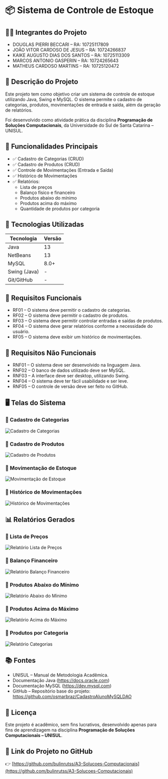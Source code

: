 # 📦 Sistema de Controle de Estoque

## 👨‍💻 Integrantes do Projeto
- DOUGLAS PIERRI BECCARI – RA: 10725117809
- JOÃO VITOR CARDOSO DE JESUS – RA: 10724266837
- KAIKE AUGUSTO DIAS DOS SANTOS – RA: 10725113309
- MARCOS ANTONIO GASPERIN – RA: 10724265643
- MATHEUS CARDOSO MARTINS – RA: 10725120472

## 📝 Descrição do Projeto
Este projeto tem como objetivo criar um sistema de controle de estoque utilizando Java, Swing e MySQL. O sistema permite o cadastro de categorias, produtos, movimentações de entrada e saída, além da geração de relatórios.

Foi desenvolvido como atividade prática da disciplina **Programação de Soluções Computacionais**, da Universidade do Sul de Santa Catarina – UNISUL.

## 🚀 Funcionalidades Principais
- ✅ Cadastro de Categorias (CRUD)
- ✅ Cadastro de Produtos (CRUD)
- ✅ Controle de Movimentações (Entrada e Saída)
- ✅ Histórico de Movimentações
- ✅ Relatórios:
  - Lista de preços
  - Balanço físico e financeiro
  - Produtos abaixo do mínimo
  - Produtos acima do máximo
  - Quantidade de produtos por categoria

## 🔧 Tecnologias Utilizadas
| Tecnologia | Versão |
|-------------|--------|
| Java        | 13     |
| NetBeans    | 13     |
| MySQL       | 8.0+   |
| Swing (Java)| -      |
| Git/GitHub  | -      |

## 📜 Requisitos Funcionais
- RF01 – O sistema deve permitir o cadastro de categorias.
- RF02 – O sistema deve permitir o cadastro de produtos.
- RF03 – O sistema deve permitir controlar entradas e saídas de produtos.
- RF04 – O sistema deve gerar relatórios conforme a necessidade do usuário.
- RF05 – O sistema deve exibir um histórico de movimentações.

## 🚫 Requisitos Não Funcionais
- RNF01 – O sistema deve ser desenvolvido na linguagem Java.
- RNF02 – O banco de dados utilizado deve ser MySQL.
- RNF03 – A interface deve ser desktop, utilizando Swing.
- RNF04 – O sistema deve ter fácil usabilidade e ser leve.
- RNF05 – O controle de versão deve ser feito no GitHub.

## 🖥️ Telas do Sistema


### 🔸 Cadastro de Categorias
![Cadastro de Categorias](./exemplos/Categorias.png)

### 🔸 Cadastro de Produtos
![Cadastro de Produtos](./exemplos/Produtos.png)

### 🔸 Movimentação de Estoque
![Movimentação de Estoque](./exemplos/Movimentar%20Estoque.png)

### 🔸 Histórico de Movimentações
![Histórico de Movimentações](./exemplos/Hist%C3%B3rico%20de%20Movimenta%C3%A7%C3%A3o.png)

## 📊 Relatórios Gerados

### 📑 Lista de Preços
![Relatório Lista de Preços](./exemplos/Relat%C3%B3rio%20Lista%20de%20Pre%C3%A7os.png)

### 📑 Balanço Financeiro
![Relatório Balanço Financeiro](./exemplos/Relat%C3%B3rio%20Balan%C3%A7o%20Financeiro.png)

### 📑 Produtos Abaixo do Mínimo
![Relatório Abaixo do Mínimo](./exemplos/Relat%C3%B3rio%20Abaixo%20do%20M%C3%ADnimo.png)

### 📑 Produtos Acima do Máximo
![Relatório Acima do Máximo](./exemplos/Relat%C3%B3rio%20Acima%20do%20M%C3%A1ximo.png)

### 📑 Produtos por Categoria
![Relatório Categorias](./exemplos/Relat%C3%B3rio%20Categorias.png)

## 📚 Fontes
- UNISUL – Manual de Metodologia Acadêmica.
- Documentação Java (https://docs.oracle.com)
- Documentação MySQL (https://dev.mysql.com)
- GitHub – Repositório base do projeto: https://github.com/osmarbraz/CadastroAlunoMySQLDAO

## 🧾 Licença
Este projeto é acadêmico, sem fins lucrativos, desenvolvido apenas para fins de aprendizagem na disciplina **Programação de Soluções Computacionais – UNISUL**.

## 🔗 Link do Projeto no GitHub
👉 [https://github.com/bulinrutss/A3-Solucoes-Computacionais](https://github.com/bulinrutss/A3-Solucoes-Computacionais)
